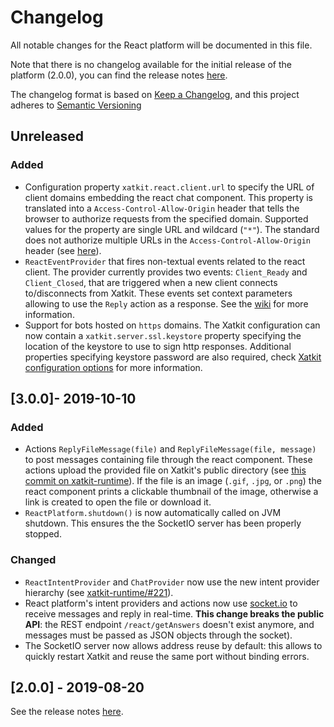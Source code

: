 # Changelog

All notable changes for the React platform will be documented in this file.

Note that there is no changelog available for the initial release of the platform (2.0.0), you can find the release notes [here](https://github.com/xatkit-bot-platform/xatkit-react-platform/releases).

The changelog format is based on [Keep a Changelog](https://keepachangelog.com/en/1.0.0/), and this project adheres to [Semantic Versioning](https://semver.org/v2.0.0.html)

## Unreleased

### Added

- Configuration property `xatkit.react.client.url` to specify the URL of client domains embedding the react chat component.  This property is translated into a `Access-Control-Allow-Origin` header that tells the browser to authorize requests from the specified domain. Supported values for the property are single URL and wildcard (`"*"`). The standard does not authorize multiple URLs in the `Access-Control-Allow-Origin` header (see [here]( https://developer.mozilla.org/en-US/docs/Web/HTTP/Headers/Access-Control-Allow-Origin )).
- `ReactEventProvider` that fires non-textual events related to the react client. The provider currently provides two events: `Client_Ready` and `Client_Closed`, that are triggered when a new client connects to/disconnects from Xatkit. These events set context parameters allowing to use the `Reply` action as a response. See the [wiki]( https://github.com/xatkit-bot-platform/xatkit-releases/wiki/Xatkit-React-Platform#reacteventprovider-events) for more information.
- Support for bots hosted on `https` domains. The Xatkit configuration can now contain a `xatkit.server.ssl.keystore` property specifying the location of the keystore to use to sign http responses. Additional properties specifying keystore password are also required, check [Xatkit configuration options](https://github.com/xatkit-bot-platform/xatkit-releases/wiki/Xatkit-Options) for more information. 

## [3.0.0]- 2019-10-10

### Added

- Actions `ReplyFileMessage(file)` and `ReplyFileMessage(file, message)` to post messages containing file through the react component. These actions upload the provided file on Xatkit's public directory (see [this commit on xatkit-runtime](https://github.com/xatkit-bot-platform/xatkit-runtime/commit/cdb0521320e2606a4ae3a5e4c12618ad018afaf8)). If the file is an image (`.gif`, `.jpg`, or `.png`) the react component prints a clickable thumbnail of the image, otherwise a link is created to open the file or download it.
- `ReactPlatform.shutdown()` is now automatically called on JVM shutdown. This ensures the the SocketIO server has been properly stopped.

### Changed

- `ReactIntentProvider` and `ChatProvider` now use the new intent provider hierarchy (see [xatkit-runtime/#221](https://github.com/xatkit-bot-platform/xatkit-runtime/issues/221)).
- React platform's intent providers and actions now use [socket.io](https://socket.io/) to receive messages and reply in real-time. **This change breaks the public API**: the REST endpoint `/react/getAnswers` doesn't exist anymore, and messages must be passed as JSON objects through the socket).
- The SocketIO server now allows address reuse by default: this allows to quickly restart Xatkit and reuse the same port without binding errors.

## [2.0.0] - 2019-08-20 

See the release notes [here](https://github.com/xatkit-bot-platform/xatkit-react-platform/releases).
